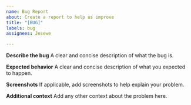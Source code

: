 ```yaml
---
name: Bug Report
about: Create a report to help us improve
title: "[BUG]"
labels: bug
assignees: Jesewe

---
```


**Describe the bug**
A clear and concise description of what the bug is.

**Expected behavior**
A clear and concise description of what you expected to happen.

**Screenshots**
If applicable, add screenshots to help explain your problem.

**Additional context**
Add any other context about the problem here.
